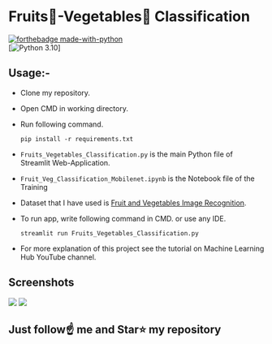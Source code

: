 # Fruits🍍-Vegetables🍅 Classification

[![forthebadge made-with-python](http://ForTheBadge.com/images/badges/made-with-python.svg)](https://www.python.org/)                 
[![Python 3.10](https://www.python.org/downloads/release/python-3100/)]

## Usage:-

- Clone my repository.
- Open CMD in working directory.
- Run following command.

  ```
  pip install -r requirements.txt
  ```
- `Fruits_Vegetables_Classification.py` is the main Python file of Streamlit Web-Application. 
- `Fruit_Veg_Classification_Mobilenet.ipynb` is the Notebook file of the Training
- Dataset that I have used is [Fruit and Vegetables Image Recognition](https://www.kaggle.com/kritikseth/fruit-and-vegetable-image-recognition).
- To run app, write following command in CMD. or use any IDE.

  ```
  streamlit run Fruits_Vegetables_Classification.py
  ```

- For more explanation of this project see the tutorial on Machine Learning Hub YouTube channel.

## Screenshots

<img src="https://github.com/VENKADESHKUMAR-VK/Fruit_Vegetables_Recogition_VK/blob/main/screenshot_1.PNG">
<img src="https://github.com/VENKADESHKUMAR-VK/Fruit_Vegetables_Recogition_VK/blob/main/screenshot_2.PNG">


## Just follow☝️ me and Star⭐ my repository 
